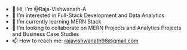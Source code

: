 - 👋 Hi, I’m @Raja-Vishwanath-A
- 👀 I’m interested in Full-Stack Development and Data Analytics
- 🌱 I’m currently learning MERN Stack
- 💞️ I’m looking to collaborate on MERN Projects and Analytics Projects and Business Case Studies
- 📫 How to reach me: rajavishwanath98@gmail.com

<!---
Raja-Vishwanath-A/Raja-Vishwanath-A is a ✨ special ✨ repository because its `README.md` (this file) appears on your GitHub profile.
You can click the Preview link to take a look at your changes.
--->
